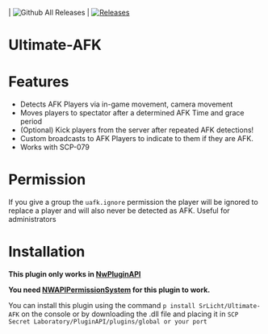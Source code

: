 | ![Github All Releases](https://img.shields.io/github/downloads/SrLicht/Ultimate-AFK/total.svg) | <a href="https://github.com/SrLicht/Ultimate-AFK/releases"><img src="https://img.shields.io/github/v/release/SrLicht/Ultimate-AFK?include_prereleases&label=Last Release" alt="Releases"></a> 

# Ultimate-AFK


# Features
- Detects AFK Players via in-game movement, camera movement
- Moves players to spectator after a determined AFK Time and grace period
- (Optional) Kick players from the server after repeated AFK detections!
- Custom broadcasts to AFK Players to indicate to them if they are AFK. 
- Works with SCP-079

# Permission
If you give a group the `uafk.ignore` permission the player will be ignored to replace a player and will also never be detected as AFK. Useful for administrators

# Installation
**This plugin only works in [NwPluginAPI](https://github.com/northwood-studios/NwPluginAPI)**

**You need [NWAPIPermissionSystem](https://github.com/CedModV2/NWAPIPermissionSystem) for this plugin to work.**

You can install this plugin using the command ``p install SrLicht/Ultimate-AFK`` on the console or by downloading the .dll file and placing it in ``SCP Secret Laboratory/PluginAPI/plugins/global or your port``

